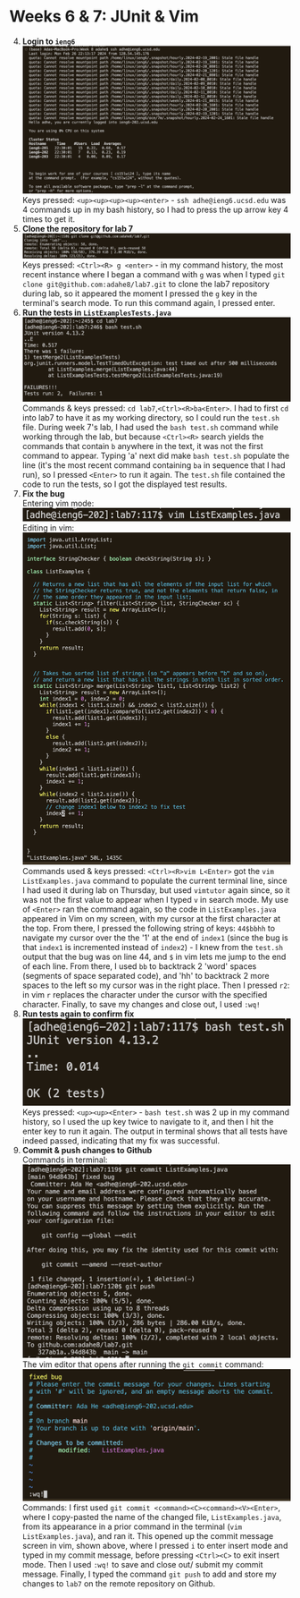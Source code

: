 # Weeks 6 & 7: JUnit & Vim
4. **Login to `ieng6`**  
![Image](login.png)  
Keys pressed: `<up><up><up><up><enter>` - `ssh adhe@ieng6.ucsd.edu` was 4 commands up in my bash history, so I had to press the up arrow key 4 times to get it.
5. **Clone the repository for lab 7**  
![Image](gitclone.png)  
Keys pressed: `<Ctrl><R> g <enter>` - in my command history, the most recent instance where I began a command with `g` was when I typed `git clone git@github.com:adahe8/lab7.git` to clone the lab7 repository during lab, so it appeared the moment I pressed the `g` key in the terminal's search mode. To run this command again, I pressed enter.
6. **Run the tests in `ListExamplesTests.java`**  
![Image](testfailedproper.png)  
Commands & keys pressed: `cd lab7`,`<Ctrl><R>ba<Enter>`. I had to first `cd` into lab7 to have it as my working directory, so I could run the `test.sh` file. During week 7's lab, I had used the `bash test.sh` command while working through the lab, but because `<Ctrl><R>` search yields the commands that contain `b` anywhere in the text, it was not the first command to appear. Typing 'a' next did make `bash test.sh` populate the line (it's the most recent command containing `ba` in sequence that I had run), so I pressed `<Enter>` to run it again. The `test.sh` file contained the code to run the tests, so I got the displayed test results.
7. **Fix the bug**  
Entering vim mode:  
![Image](entervim.png)  
Editing in vim:
![Image](editinvim.png)
Commands used & keys pressed: `<Ctrl><R>vim L<Enter>` got the `vim ListExamples.java` command to populate the current terminal line, since I had used it during lab on Thursday, but used `vimtutor` again since, so it was not the first value to appear when I typed `v` in search mode. My use of `<Enter>` ran the command again, so the code in `ListExamples.java` appeared in Vim on my screen, with my cursor at the first character at the top. From there, I pressed the following string of keys: `44$bbhh` to navigate my cursor over the the  '1' at the end of `index1` (since the bug is that `index1` is incremented instead of `index2`) - I knew from the `test.sh` output that the bug was on line 44, and `$` in vim lets me jump to the end of each line. From there, I used `bb` to backtrack 2 'word' spaces (segments of space separated code), and 'hh' to backtrack 2 more spaces to the left so my cursor was in the right place. Then I pressed `r2`: in vim `r` replaces the character under the cursor with the specified character. Finally, to save my changes and close out, I used `:wq!`
9. **Run tests again to confirm fix**  
![Image](testsuccess.png)  
Keys pressed: `<up><up><Enter>` - `bash test.sh` was 2 up in my command history, so I used the up key twice to navigate to it, and then I hit the enter key to run it again. The output in terminal shows that all tests have indeed passed, indicating that my fix was successful.
10. **Commit & push changes to Github**  
Commands in terminal:
![Image](commitandpush.png)  
The vim editor that opens after running the `git commit` command:
![Image](commitmsg.png) 
Commands: I first used `git commit <command><C><command><V><Enter>`, where I copy-pasted the name of the changed file, `ListExamples.java`, from its appearance in a prior command in the terminal (`vim ListExamples.java`), and ran it. This opened up the commit message screen in vim, shown above, where I pressed `i` to enter insert mode and typed in my commit message, before pressing `<Ctrl><C>` to exit insert mode. Then I used `:wq!` to save and close out/ submit my commit message. Finally, I typed the command `git push` to add and store my changes to `lab7` on the remote repository on Github.

